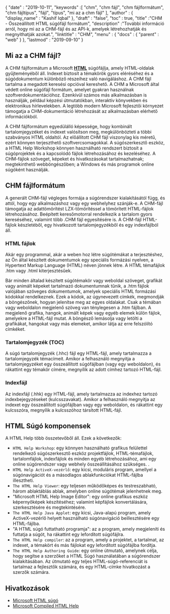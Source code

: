 {
  "date" : "2019-10-11",
  "keywords" :[ "chm", "chm fájl", "chm fájlformátum", "chm fájltípus", "fájl", "típus", "mi az a chm fájl" ],
  "author" : {
    "display_name" : "Kashif Iqbal"
},
  "draft" : "false",
  "toc" : true,
  "title" :"CHM - Összeállított HTML súgófájl formátum",
  "description" :"További információ arról, hogy mi az a CHM-fájl és az API-k, amelyek létrehozhatják és megnyithatják azokat.",
  "linktitle" : "CHM",
  "menu" : {
    "docs" : {
      "parent" : "web"
}
},
  "lastmod" : "2019-09-10"
}

## Mi az a CHM fájl?

A CHM fájlformátum a Microsoft **[HTML](/hu/web/html/)** súgófájlja, amely HTML-oldalak gyűjteményéből áll. Indexet biztosít a témakörök gyors eléréséhez és a súgódokumentum különböző részeihez való navigáláshoz. A CHM fájl tartalma a megadott keresési opcióval kereshető. A CHM a Microsoft által védett online súgófájl formátum, amelyet gyakran használnak szoftverdokumentációhoz. Ezenkívül számos más alkalmazásban is használják, például képzési útmutatókban, interaktív könyvekben és elektronikus hírlevelekben. A legtöbb modern Microsoft fejlesztői környezet támogatja a CHM-dokumentáció létrehozását az alkalmazásban elérhető információkból.

A CHM fájlformátum egyedülálló képessége, hogy kombinált tartalomjegyzéket és indexet valósítson meg, megkülönbözteti a többi szabványos HTML oldaltól. Az előállított CHM fájl viszonylag kis méretű, ezért könnyen terjeszthető szoftvercsomagokkal. A súgószerkesztő eszköz, a HTML Help Workshop könnyen használható rendszert biztosít a súgóprojektek és a kapcsolódó fájlok létrehozásához és kezeléséhez. A CHM-fájlok szöveget, képeket és hivatkozásokat tartalmazhatnak; megtekinthető webböngészőben; a Windows és más programok online súgóként használják.

## CHM fájlformátum

A generált CHM-fájl végleges formája a súgórendszer kialakításától függ, és attól, hogy egy alkalmazáshoz vagy egy webhelyhez szánják-e. A CHM-fájl támogatja az adattömörítést LZX-tömörítéssel a tömörített HTML-fájlok létrehozásához. Beépített keresőmotorral rendelkezik a tartalom gyors kereséséhez, valamint több .CHM fájl egyesítésére is. A CHM-fájl HTML-fájlok készletéből, egy hivatkozott tartalomjegyzékből és egy indexfájlból áll.

### HTML fájlok

Akár egy programmal, akár a weben hoz létre súgótémákat a terjesztéshez, az Ön által készített dokumentumok egy speciális formázási nyelven, a Hypertext Markup Language (HTML) néven jönnek létre. A HTML témafájlok .htm vagy .html kiterjesztésűek.

Bár minden általad készített súgótémakör vagy weboldal szöveget, grafikát vagy animált képeket tartalmazó dokumentumnak tűnik, a .htm fájlok valójában szöveges dokumentumok, amelyek speciális HTML formázási kódokkal rendelkeznek. Ezek a kódok, az úgynevezett címkék, megmondják a böngészőnek, hogyan jelenítse meg az egyes oldalakat. Csak a témában vagy weboldalon megjelenő szöveg van ténylegesen a .htm fájlban. A megjelenő grafika, hangok, animált képek vagy egyéb elemek külön fájlok, amelyekre a HTML-fájl mutat. A böngésző lemásolja vagy letölti a grafikákat, hangokat vagy más elemeket, amikor látja az erre felszólító címkéket.

### Tartalomjegyzék (TOC)
A súgó tartalomjegyzék (.hhc) fájl egy HTML-fájl, amely tartalmazza a tartalomjegyzék témacímeit. Amikor a felhasználó megnyitja a tartalomjegyzéket egy összeállított súgófájlban (vagy egy weboldalon), és rákattint egy témakör címére, megnyílik az adott címhez tartozó HTML-fájl.

### Indexfájl
Az indexfájl (.hhk) egy HTML-fájl, amely tartalmazza az indexhez tartozó indexbejegyzéseket (kulcsszavakat). Amikor a felhasználó megnyitja az indexet egy összeállított súgófájlban vagy egy weboldalon, és rákattint egy kulcsszóra, megnyílik a kulcsszóhoz társított HTML-fájl.

## HTML Súgó komponensek

A HTML Help több összetevőből áll. Ezek a következők:

* `HTML Help Workshop`: egy könnyen használható grafikus felülettel rendelkező súgószerkesztő eszköz projektfájlok, HTML-témafájlok, tartalomfájlok, indexfájlok és minden egyéb létrehozásához, ami egy online súgórendszer vagy webhely összeállításához szükséges. .
* `HTML Help ActiveX-vezérlő`: egy kicsi, moduláris program, amellyel a súgónavigációt és a másodlagos ablakfunkciókat HTML-fájlba illesztheti.
* `The HTML Help Viewer`: egy teljesen működőképes és testreszabható, három ablaktáblás ablak, amelyben online súgótémak jelenhetnek meg.
* "Microsoft HTML Help Image Editor": egy online grafikus eszköz képernyőképek készítéséhez; valamint képfájlok konvertálására, szerkesztésére és megtekintésére.
* `The HTML Help Java Applet`: egy kicsi, Java-alapú program, amely ActiveX-vezérlő helyett használható súgónavigáció beillesztésére egy HTML-fájlba.
* "A HTML súgó futtatható programja": az a program, amely megjeleníti és futtatja a súgót, ha rákattint egy lefordított súgófájlra.
* `The HTML Help compiler`: az a program, amely a projektet, a tartalmat, az indexet, a témakört és más fájlokat egy lefordított súgófájlba fordítja.
* `The HTML Help Authoring Guide`: egy online útmutató, amelynek célja, hogy segítse a szerzőket a HTML Súgó használatában a súgórendszer kialakításában. Az útmutató egy teljes HTML-súgó-referenciát is tartalmaz a fejlesztők számára, és egy HTML-címke hivatkozást a szerzők számára.

## Hivatkozások

* [Microsoft HTML súgó](https://learn.microsoft.com/en-us/previous-versions/windows/desktop/htmlhelp/microsoft-html-help-1-4-sdk)
* [Microsoft Compiled HTML Help](https://en.wikipedia.org/wiki/Microsoft_Compiled_HTML_Help)

